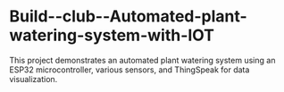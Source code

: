 # Build--club--Automated-plant-watering-system-with-IOT
This project demonstrates an automated plant watering system using an ESP32 microcontroller, various sensors, and ThingSpeak for data visualization.
